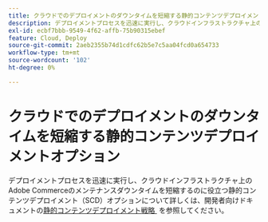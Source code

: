 ```yaml
---
title: クラウドでのデプロイメントのダウンタイムを短縮する静的コンテンツデプロイメントオプション
description: デプロイメントプロセスを迅速に実行し、クラウドインフラストラクチャ上のAdobe Commerceのメンテナンスダウンタイムを短縮するのに役立つ静的コンテンツデプロイメント（SCD）オプションについて詳しくは、開発者向けドキュメントの [ 静的コンテンツデプロイメント戦略 ] （https://experienceleague.adobe.com/ja/docs/commerce-cloud-service/user-guide/develop/deploy/static-content）を参照してください。
exl-id: ecbf7bbb-9549-4f62-affb-75b90315ebef
feature: Cloud, Deploy
source-git-commit: 2aeb2355b74d1cdfc62b5e7c5aa04fcd0a654733
workflow-type: tm+mt
source-wordcount: '102'
ht-degree: 0%

---
```


# クラウドでのデプロイメントのダウンタイムを短縮する静的コンテンツデプロイメントオプション

デプロイメントプロセスを迅速に実行し、クラウドインフラストラクチャ上のAdobe Commerceのメンテナンスダウンタイムを短縮するのに役立つ静的コンテンツデプロイメント（SCD）オプションについて詳しくは、開発者向けドキュメントの [&#x200B; 静的コンテンツデプロイメント戦略 &#x200B;](https://experienceleague.adobe.com/ja/docs/commerce-cloud-service/user-guide/develop/deploy/static-content) を参照してください。
